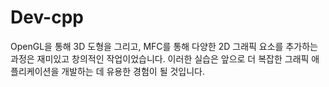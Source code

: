 # Dev-cpp

OpenGL을 통해 3D 도형을 그리고, MFC를 통해 다양한 2D 그래픽 요소를 추가하는 과정은 재미있고 창의적인 작업이었습니다. 이러한 실습은 앞으로 더 복잡한 그래픽 애플리케이션을 개발하는 데 유용한 경험이 될 것입니다.
